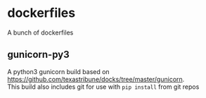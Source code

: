 # dockerfiles
A bunch of dockerfiles

## gunicorn-py3
A python3 gunicorn build  based on https://github.com/texastribune/docks/tree/master/gunicorn.  
This build also includes git for use with `pip install` from git repos
